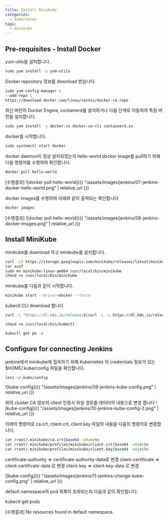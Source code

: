 ```yaml
---
title: Install MiniKube
categories:
  - kubernetes
tags: 
  - minikube
---
```


## Pre-requisites - Install Docker

yum utils을 설치합니다.
```bash
sudo yum install -y yum-utils
```

Docker repository 정보를 download 받습니다. 
```bash
sudo yum-config-manager \
--add-repo \
https://download.docker.com/linux/centos/docker-ce.repo
```

최신 버전의 Docker Engine, containerd를 설치하거나 다음 단계로 이동하여 특정 버전을 설치합니다.
```bash
sudo yum install -y docker-ce docker-ce-cli containerd.io
```

docker를 시작합니다.
```bash
sudo systemctl start docker
```

docker daemon이 정상 설치되었는지 hello-world docker image를 pull하기 위해 다음 명령어를 수행하여 확인합니다.
```bash
docker pull hello-world 
```

[수행결과]
![docker pull hello-world]({{ "/assets/images/jenkins/07-jenkins-docker-hello-world.png" | relative_url }})

docker images를 수행하여 아래와 같이 출력되는 확인합니다
```bash
docker images
```

[수행결과]
![docker pull hello-world]({{ "/assets/images/jenkins/08-jenkins-docker-images.png" | relative_url }})

## Install MiniKube

minikube를 download 하고 minikube를 설치합니다.
```bash
curl -LO https://storage.googleapis.com/minikube/releases/latest/minikube-linux-amd64
tar xvzf 
sudo mv minikube-linux-amd64 /usr/local/bin/minikube
chmod +x /usr/local/bin/minikube
```

minikube를 다음과 같이 시작합니다.
```bash
minikube start --driver=docker --force
```

kubectl CLI download 합니다
```bash
curl -L "https://dl.k8s.io/release/$(curl -L -s https://dl.k8s.io/release/stable.txt)/bin/linux/amd64/kubectl" -o /usr/local/bin/kubectl

chmod +x /usr/local/bin/kubectl

kubectl get po -A
```

## Configure for connecting Jenkins

jenkins에서 minikube에 접속하기 위해  Kubernetes 의 credentials 정보가 있는 $HOME/.kube/config 파일을 확인합니다.
```bash
less ~/.kube/config
```

![kube-config]({{ "/assets/images/jenkins/09-jenkins-kube-config.png" | relative_url }})

위의 cluster CA 정보의 client 인증서 파일 경로를 데이터의 내용으로 변경 합니다
![kube-config]({{ "/assets/images/jenkins/10-jenkins-kube-config-2.png" | relative_url }})

아래의 명령어로 ca.crt, client.crt, client.key 파일의 내용을 다음의 명령어로 변환합니다.

```bash
cat /root/.minikube/ca.crt|base64 -w0;echo
cat /root/.minikube/profiles/minikube/client.crt|base64 -w0;echo
cat /root/.minikube/profiles/minikube/client.key|base64 -w0;echo
```

certificate-authority => certificate-authority-data로 변경
client-certificate => client-certificate-data 로 변경
client-key => client-key-data 로 변경

![kube-config]({{ "/assets/images/jenkins/11-jenkins-change-kube-config.png" | relative_url }})

default namespace의 pod 목록이 조회되는지 다음과 같이 확인합니다.

kubectl get pods 

[수행결과]
No resources found in default namespace.